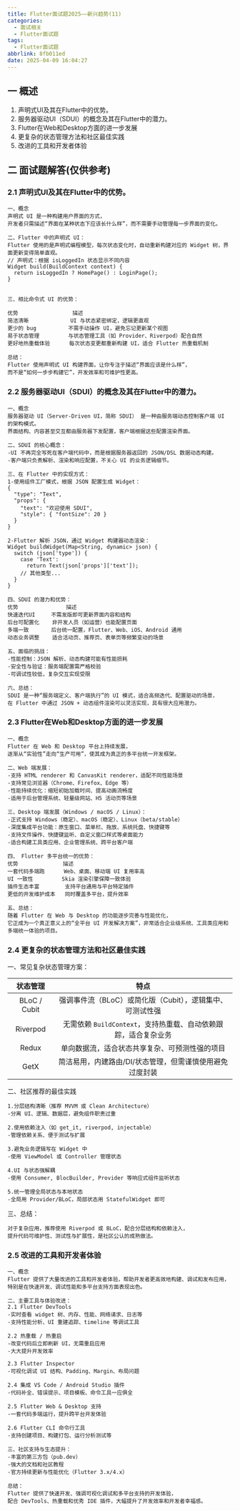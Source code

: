 ```yaml
---
title: Flutter面试题2025——新兴趋势(11)
categories:
  - 面试相关
  - Flutter面试题
tags:
  - Flutter面试题
abbrlink: 8fb011ed
date: 2025-04-09 16:04:27
---
```

## 一 概述

1. 声明式UI及其在Flutter中的优势。
2. 服务器驱动UI（SDUI）的概念及其在Flutter中的潜力。
3. Flutter在Web和Desktop方面的进一步发展
4. 更复杂的状态管理方法和社区最佳实践
5. 改进的工具和开发者体验<!--more-->

## 二 面试题解答(仅供参考)

### 2.1 声明式UI及其在Flutter中的优势。

```
一、概念
声明式 UI 是一种构建用户界面的方式，
开发者只需描述“界面在某种状态下应该长什么样”，而不需要手动管理每一步界面的变化。

二、Flutter 中的声明式 UI：
Flutter 使用的是声明式编程模型，每次状态变化时，自动重新构建对应的 Widget 树，界面更新变得简单直观。
// 声明式：根据 isLoggedIn 状态显示不同内容
Widget build(BuildContext context) {
  return isLoggedIn ? HomePage() : LoginPage();
}


三、相比命令式 UI 的优势：

优势	               描述
简洁清晰	         UI 与状态紧密绑定，逻辑更直观
更少的 bug	         不需手动操作 UI，避免忘记更新某个视图
易于状态管理	       与状态管理工具（如 Provider、Riverpod）配合自然
更好地热重载体验	  每次状态变更都重新构建 UI，适合 Flutter 热重载机制

总结：
Flutter 使用声明式 UI 构建界面，让你专注于描述“界面应该是什么样”，
而不是“如何一步步构建它”，开发效率和可维护性更高。
```

### 2.2 服务器驱动UI（SDUI）的概念及其在Flutter中的潜力。

```
一、概念
服务器驱动 UI（Server-Driven UI，简称 SDUI） 是一种由服务端动态控制客户端 UI 的架构模式。
界面结构、内容甚至交互都由服务器下发配置，客户端根据这些配置渲染界面。

二、SDUI 的核心概念：
-UI 不再完全写死在客户端代码中，而是根据服务器返回的 JSON/DSL 数据动态构建。
-客户端只负责解析、渲染和响应配置，不关心 UI 的业务逻辑细节。

三、在 Flutter 中的实现方式：
1-使用组件工厂模式，根据 JSON 配置生成 Widget：
{
  "type": "Text",
  "props": {
    "text": "欢迎使用 SDUI",
    "style": { "fontSize": 20 }
  }
}

2-Flutter 解析 JSON，通过 Widget 构建器动态渲染：
Widget buildWidget(Map<String, dynamic> json) {
  switch (json['type']) {
    case 'Text':
      return Text(json['props']['text']);
    // 其他类型...
  }
}

四、SDUI 的潜力和优势：
优势	             描述
快速迭代UI	   不需发版即可更新界面内容和结构
后台可配置化	  非开发人员（如运营）也能配置页面
多端一致	   后台统一配置，Flutter、Web、iOS、Android 通用
动态业务调整	  适合活动页、推荐页、表单页等频繁变动的场景

五、面临的挑战：
-性能控制：JSON 解析、动态构建可能有性能损耗
-安全性与验证：服务端配置需严格校验
-可调试性较低，复杂交互实现受限

六、总结：
SDUI 是一种“服务端定义、客户端执行”的 UI 模式，适合高频迭代、配置驱动的场景，
在 Flutter 中通过 JSON + 动态组件渲染可以灵活实现，具有很大应用潜力。
```

### 2.3 Flutter在Web和Desktop方面的进一步发展

```
一、概念
Flutter 在 Web 和 Desktop 平台上持续发展，
逐渐从“实验性”走向“生产可用”，使其成为真正的多平台统一开发框架。

二、Web 端发展：
-支持 HTML renderer 和 CanvasKit renderer，适配不同性能场景
-支持常见浏览器（Chrome、Firefox、Edge 等）
-性能持续优化：缩短初始加载时间、提高动画流畅度
-适用于后台管理系统、轻量级网站、H5 活动页等场景

三、Desktop 端发展（Windows / macOS / Linux）：
-正式支持 Windows（稳定）、macOS（稳定）、Linux（beta/stable）
-深度集成平台功能：原生窗口、菜单栏、拖放、系统托盘、快捷键等
-支持文件操作、快捷键监听、自定义窗口样式等桌面能力
-适合构建工具类应用、企业管理系统、跨平台客户端

四、 Flutter 多平台统一的优势：
优势	            描述
一套代码多端跑	     Web、桌面、移动端 UI 复用率高
UI 一致性	       Skia 渲染引擎保障一致体验
插件生态丰富	      支持平台通用与平台特定插件
更低的开发维护成本	同时覆盖多平台，提升效率

五、总结：
随着 Flutter 在 Web 与 Desktop 的功能逐步完善与性能优化，
它正成为一个真正意义上的“全平台 UI 开发解决方案”，非常适合企业级系统、工具类应用和多端统一体验的项目。
```

### 2.4 更复杂的状态管理方法和社区最佳实践

一、常见复杂状态管理方案：

|   状态管理   |                             特点                             |
| :----------: | :----------------------------------------------------------: |
| BLoC / Cubit |  强调事件流（BLoC）或简化版（Cubit），逻辑集中、可测试性强   |
|   Riverpod   | 无需依赖 `BuildContext`，支持热重载、自动依赖跟踪，适合复杂业务 |
|    Redux     |        单向数据流，适合状态共享复杂、可预测性强的项目        |
|     GetX     |   简洁易用，内建路由/DI/状态管理，但需谨慎使用避免过度封装   |

二、社区推荐的最佳实践

```
1.分层结构清晰（推荐 MVVM 或 Clean Architecture）
-分离 UI、逻辑、数据层，避免组件职责过重

2.使用依赖注入（如 get_it, riverpod, injectable）
-管理依赖关系、便于测试与扩展

3.避免业务逻辑写在 Widget 中
-使用 ViewModel 或 Controller 管理状态

4.UI 与状态强解耦
-使用 Consumer, BlocBuilder, Provider 等响应式组件监听状态

5.统一管理全局状态与本地状态
-全局用 Provider/BLoC，局部状态用 StatefulWidget 即可
```

三、总结：

```
对于复杂应用，推荐使用 Riverpod 或 BLoC，配合分层结构和依赖注入，
提升代码可维护性、测试性与扩展性，是社区公认的成熟做法。
```

### 2.5 改进的工具和开发者体验

```
一、概念
Flutter 提供了大量改进的工具和开发者体验，帮助开发者更高效地构建、调试和发布应用，
特别是在快速开发、调试性能和多平台支持方面表现出色。

二、主要工具与体验改进：
2.1 Flutter DevTools
-实时查看 widget 树、内存、性能、网络请求、日志等
-支持性能分析、UI 重建追踪、timeline 等调试工具

2.2 热重载 / 热重启
-改变代码后立即刷新 UI，无需重启应用
-大大提升开发效率

2.3 Flutter Inspector
-可视化调试 UI 结构、Padding、Margin、布局问题

2.4 集成 VS Code / Android Studio 插件
-代码补全、错误提示、项目模板、命令工具一应俱全

2.5 Flutter Web & Desktop 支持
-一套代码多端运行，提升跨平台开发体验

2.6 Flutter CLI 命令行工具
-支持创建项目、构建打包、运行分析测试等

三、社区支持与生态提升：
-丰富的第三方包（pub.dev）
-强大的文档和社区教程
-官方持续更新与性能优化（Flutter 3.x/4.x）

总结：
Flutter 提供了快速开发、强调可视化调试和多平台支持的开发体验，
配合 DevTools、热重载和优秀 IDE 插件，大幅提升了开发效率和开发者幸福感。
```

